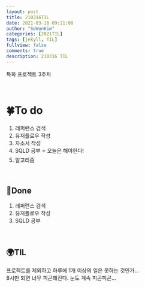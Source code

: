 ```yaml
---
layout: post
title: 210316TIL 
date: 2021-03-16 09:21:00
author: "SeWonKim"
categories: [2021TIL]
tags: [jekyll, TIL]
fullview: false
comments: true
description: 210316 TIL
---
```


특화 프로젝트 3주차 

&nbsp;
&nbsp;

# 🍀To do

1. 레퍼런스 검색
2. 유저플로우 작성
3. 자소서 작성
4. SQLD 공부 ⭐ 오늘은 해야한다!
5. 알고리즘
   
&nbsp;
&nbsp;

## 🌳Done

1. 레퍼런스 검색
2. 유저플로우 작성
3. SQLD 공부

&nbsp;
&nbsp;

## 🌍TIL

프로젝트를 제외하고 하루에 1개 이상의 일은 못하는 것인가...    
8시만 되면 너무 피곤해진다. 눈도 계속 피곤피곤...
